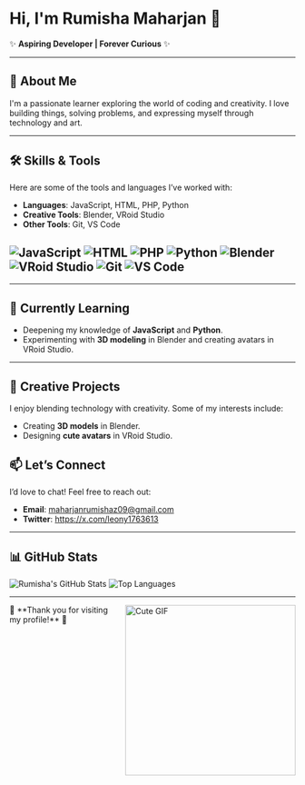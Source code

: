 # Hi, I'm Rumisha Maharjan 🌸

✨ **Aspiring Developer | Forever Curious** ✨

---

## 🌸 **About Me**
I'm a passionate learner exploring the world of coding and creativity. I love building things, solving problems, and expressing myself through technology and art.

---

## 🛠️ **Skills & Tools**
Here are some of the tools and languages I’ve worked with:

- **Languages**: JavaScript, HTML, PHP, Python
- **Creative Tools**: Blender, VRoid Studio
- **Other Tools**: Git, VS Code
 
![JavaScript](https://img.shields.io/badge/JavaScript-F7DF1E?style=for-the-badge&logo=javascript&logoColor=black)
![HTML](https://img.shields.io/badge/HTML-E34F26?style=for-the-badge&logo=html5&logoColor=white)
![PHP](https://img.shields.io/badge/PHP-777BB4?style=for-the-badge&logo=php&logoColor=white)
![Python](https://img.shields.io/badge/Python-3776AB?style=for-the-badge&logo=python&logoColor=white)
![Blender](https://img.shields.io/badge/Blender-F5792A?style=for-the-badge&logo=blender&logoColor=white)
![VRoid Studio](https://img.shields.io/badge/VRoid_Studio-FF66AA?style=for-the-badge&logo=vroid&logoColor=white)
![Git](https://img.shields.io/badge/Git-F05032?style=for-the-badge&logo=git&logoColor=white)
![VS Code](https://img.shields.io/badge/VS_Code-007ACC?style=for-the-badge&logo=visual-studio-code&logoColor=white)
---

---

## 🌱 **Currently Learning**
- Deepening my knowledge of **JavaScript** and **Python**.                                   
- Experimenting with **3D modeling** in Blender and creating avatars in VRoid Studio.

---                                                                                                

## 🎨 **Creative Projects**
I enjoy blending technology with creativity. Some of my interests include:
- Creating **3D models** in Blender.
- Designing **cute avatars** in VRoid Studio.

## 📫 **Let’s Connect**
I’d love to chat! Feel free to reach out:

- **Email**: maharjanrumishaz09@gmail.com
- **Twitter**: https://x.com/leony1763613

---

## 📊 **GitHub Stats**
![Rumisha's GitHub Stats](https://github-readme-stats.vercel.app/api?username=WrenBlossom&show_icons=true&theme=pink&hide_border=true)
![Top Languages](https://github-readme-stats.vercel.app/api/top-langs/?username=WrenBlossom&layout=compact&theme=pink&hide_border=true)

---
 <img src="https://www.icegif.com/wp-content/uploads/2023/05/icegif-190.gif" alt="Cute GIF" width="300" style="float: right; margin-left: 10px;">
🌸 **Thank you for visiting my profile!** 🌸
